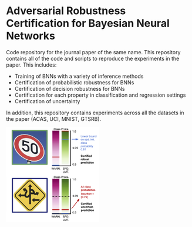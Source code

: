 # Adversarial Robustness Certification for Bayesian Neural Networks

Code repository for the journal paper of the same name. This repository contains all of the code and scripts to reproduce the experiments in the paper. This includes: 

* Training of BNNs with a variety of inference methods
* Certification of probabilistic robustness for BNNs
* Certification of decision robustness for BNNs
* Certification for each property in classification and regression settings
* Certification of uncertainty

In addition, this repository contains experiments across all the datasets in the paper (ACAS, UCI, MNIST, GTSRB).

<img src="https://github.com/matthewwicker/AdversarialRobustnessCertificationForBNNs/blob/main/ExampleFig.png" width=50% height=50%>

